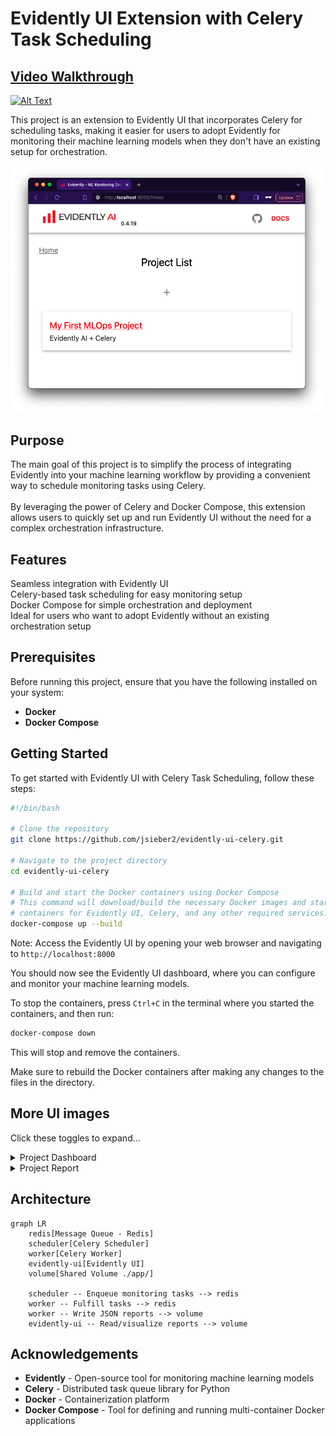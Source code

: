 # Evidently UI Extension with Celery Task Scheduling
## [Video Walkthrough](https://www.youtube.com/watch?v=LVglC8KsWz4)
[![Alt Text](https://img.youtube.com/vi/LVglC8KsWz4/0.jpg)](https://www.youtube.com/watch?v=LVglC8KsWz4)


This project is an extension to Evidently UI that incorporates Celery for scheduling tasks, making it easier for users to adopt Evidently for monitoring their machine learning models when they don't have an existing setup for orchestration.

<img src="./docs/project.png" alt="alt text" width="500px">

## Purpose

The main goal of this project is to simplify the process of integrating Evidently into your machine learning workflow by providing a convenient way to schedule monitoring tasks using Celery. <br> <br>
By leveraging the power of Celery and Docker Compose, this extension allows users to quickly set up and run Evidently UI without the need for a complex orchestration infrastructure.

## Features

 Seamless integration with Evidently UI<br>
 Celery-based task scheduling for easy monitoring setup<br>
 Docker Compose for simple orchestration and deployment<br>
Ideal for users who want to adopt Evidently without an existing orchestration setup

## Prerequisites

Before running this project, ensure that you have the following installed on your system:

- **Docker**
- **Docker Compose**

## Getting Started

To get started with Evidently UI with Celery Task Scheduling, follow these steps:

```bash
#!/bin/bash

# Clone the repository
git clone https://github.com/jsieber2/evidently-ui-celery.git

# Navigate to the project directory
cd evidently-ui-celery

# Build and start the Docker containers using Docker Compose
# This command will download/build the necessary Docker images and start the 
# containers for Evidently UI, Celery, and any other required services.
docker-compose up --build
```

Note: Access the Evidently UI by opening your web browser and navigating to `http://localhost:8000`

You should now see the Evidently UI dashboard, where you can configure and monitor your machine learning models.

To stop the containers, press `Ctrl+C` in the terminal where you started the containers, and then run:

```bash
docker-compose down
```

This will stop and remove the containers.

Make sure to rebuild the Docker containers after making any changes to the files in the directory.

<!-- Contributing
If you'd like to contribute to this project, please follow these steps:

Fork the repository
Create a new branch for your feature or bug fix
Make your changes and commit them with descriptive commit messages
Push your changes to your forked repository
Submit a pull request to the main repository -->

## More UI images

Click these toggles to expand...

<details>
<summary>Project Dashboard</summary>

<img src="./docs/dashboard.png" alt="Dashboard" width="500px">

</details>

<details>
<summary>Project Report</summary>

<img src="./docs/report.png" alt="Report" width="500px">

</details>

## Architecture

```mermaid
graph LR
    redis[Message Queue - Redis]
    scheduler[Celery Scheduler]
    worker[Celery Worker]
    evidently-ui[Evidently UI]
    volume[Shared Volume ./app/]

    scheduler -- Enqueue monitoring tasks --> redis
    worker -- Fulfill tasks --> redis
    worker -- Write JSON reports --> volume
    evidently-ui -- Read/visualize reports --> volume
```

<!-- License
This project is licensed under the MIT License. -->
## Acknowledgements

- **Evidently** - Open-source tool for monitoring machine learning models
- **Celery** - Distributed task queue library for Python
- **Docker** - Containerization platform
- **Docker Compose** - Tool for defining and running multi-container Docker applications